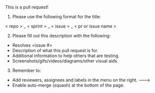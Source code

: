 This is a pull request!

1. Please use the following format for the title:

< repo > _ < sprint > _ < issue > _ < pr or issue name >

2. Please fill out this description with the following:

- Resolves <issue #>
- Description of what this pull request is for.
- Additional information to help others that are testing.
- Screenshots/gifs/videos/diagrams/other visual aids.

3. Remember to:

- Add reviewers, assignees and labels in the menu on the right. --->
- Enable auto-merge (squash) at the bottom of the page. 